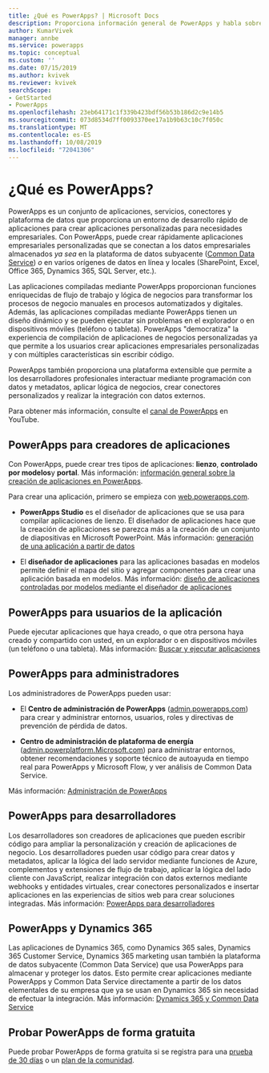 ```yaml
---
title: ¿Qué es PowerApps? | Microsoft Docs
description: Proporciona información general de PowerApps y habla sobre cómo los usuarios finales, los creadores de aplicaciones, los administradores y los desarrolladores profesionales pueden usar PowerApps.
author: KumarVivek
manager: annbe
ms.service: powerapps
ms.topic: conceptual
ms.custom: ''
ms.date: 07/15/2019
ms.author: kvivek
ms.reviewer: kvivek
searchScope:
- GetStarted
- PowerApps
ms.openlocfilehash: 23eb64171c1f339b423bdf56b53b186d2c9e14b5
ms.sourcegitcommit: 073d8534d7ff0093370ee17a1b9b63c10c7f050c
ms.translationtype: MT
ms.contentlocale: es-ES
ms.lasthandoff: 10/08/2019
ms.locfileid: "72041306"
---
```

# <a name="what-is-powerapps"></a>¿Qué es PowerApps?

PowerApps es un conjunto de aplicaciones, servicios, conectores y plataforma de datos que proporciona un entorno de desarrollo rápido de aplicaciones para crear aplicaciones personalizadas para necesidades empresariales. Con PowerApps, puede crear rápidamente aplicaciones empresariales personalizadas que se conectan a los datos empresariales almacenados *ya sea* en la plataforma de datos subyacente ([Common Data Service](/powerapps/maker/common-data-service/data-platform-intro)) *o* en varios orígenes de datos en línea y locales (SharePoint, Excel, Office 365, Dynamics 365, SQL Server, etc.). 

Las aplicaciones compiladas mediante PowerApps proporcionan funciones enriquecidas de flujo de trabajo y lógica de negocios para transformar los procesos de negocio manuales en procesos automatizados y digitales. Además, las aplicaciones compiladas mediante PowerApps tienen un diseño dinámico y se pueden ejecutar sin problemas en el explorador o en dispositivos móviles (teléfono o tableta). PowerApps "democratiza" la experiencia de compilación de aplicaciones de negocios personalizadas ya que permite a los usuarios crear aplicaciones empresariales personalizadas y con múltiples características sin escribir código.

PowerApps también proporciona una plataforma extensible que permite a los desarrolladores profesionales interactuar mediante programación con datos y metadatos, aplicar lógica de negocios, crear conectores personalizados y realizar la integración con datos externos.

Para obtener más información, consulte el [canal de PowerApps](https://www.youtube.com/channel/UCGfWR2ekfRFckLjev6eQYLg) en YouTube.

## <a name="powerapps-for-app-makerscreators"></a>PowerApps para creadores de aplicaciones

Con PowerApps, puede crear tres tipos de aplicaciones: **lienzo**, **controlado por modelos**y **portal**. Más información: [información general sobre la creación de aplicaciones en PowerApps](maker/index.md).

Para crear una aplicación, primero se empieza con [web.powerapps.com](https://web.powerapps.com).

- **PowerApps Studio** es el diseñador de aplicaciones que se usa para compilar aplicaciones de lienzo. El diseñador de aplicaciones hace que la creación de aplicaciones se parezca más a la creación de un conjunto de diapositivas en Microsoft PowerPoint. Más información: [generación de una aplicación a partir de datos](/powerapps/maker/canvas-apps/data-platform-create-app)  

- El **diseñador de aplicaciones** para las aplicaciones basadas en modelos permite definir el mapa del sitio y agregar componentes para crear una aplicación basada en modelos. Más información: [diseño de aplicaciones controladas por modelos mediante el diseñador de aplicaciones](maker/model-driven-apps/design-custom-business-apps-using-app-designer.md)

## <a name="powerapps-for-app-users"></a>PowerApps para usuarios de la aplicación

Puede ejecutar aplicaciones que haya creado, o que otra persona haya creado y compartido con usted, en un explorador o en dispositivos móviles (un teléfono o una tableta). Más información: [Buscar y ejecutar aplicaciones](user/index.md)

## <a name="powerapps-for-admins"></a>PowerApps para administradores

Los administradores de PowerApps pueden usar:

- El **Centro de administración de PowerApps** ([admin.powerapps.com](https://admin.powerapps.com)) para crear y administrar entornos, usuarios, roles y directivas de prevención de pérdida de datos. 

- **Centro de administración de plataforma de energía** ([admin.powerplatform.Microsoft.com](https://admin.powerplatform.microsoft.com)) para administrar entornos, obtener recomendaciones y soporte técnico de autoayuda en tiempo real para PowerApps y Microsoft Flow, y ver análisis de Common Data Service. 

Más información: [Administración de PowerApps](/power-platform/admin/admin-guide)

## <a name="powerapps-for-developers"></a>PowerApps para desarrolladores

Los desarrolladores son creadores de aplicaciones que pueden escribir código para ampliar la personalización y creación de aplicaciones de negocio. Los desarrolladores pueden usar código para crear datos y metadatos, aplicar la lógica del lado servidor mediante funciones de Azure, complementos y extensiones de flujo de trabajo, aplicar la lógica del lado cliente con JavaScript, realizar integración con datos externos mediante webhooks y entidades virtuales, crear conectores personalizados e insertar aplicaciones en las experiencias de sitios web para crear soluciones integradas. Más información: [PowerApps para desarrolladores](/powerapps/#pivot=home&panel=developer)

## <a name="powerapps-and-dynamics-365"></a>PowerApps y Dynamics 365

Las aplicaciones de Dynamics 365, como Dynamics 365 sales, Dynamics 365 Customer Service, Dynamics 365 marketing usan también la plataforma de datos subyacente (Common Data Service) que usa PowerApps para almacenar y proteger los datos. Esto permite crear aplicaciones mediante PowerApps y Common Data Service directamente a partir de los datos elementales de su empresa que ya se usan en Dynamics 365 sin necesidad de efectuar la integración. Más información: [Dynamics 365 y Common Data Service](maker/common-data-service/data-platform-intro.md#dynamics-365-and-common-data-service)

## <a name="try-powerapps-for-free"></a>Probar PowerApps de forma gratuita

Puede probar PowerApps de forma gratuita si se registra para una [prueba de 30 días](maker/signup-for-powerapps.md) o un [plan de la comunidad](maker/dev-community-plan.md).
